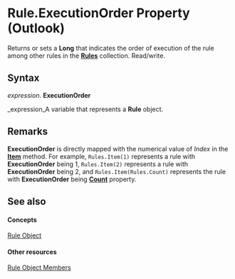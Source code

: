 
# Rule.ExecutionOrder Property (Outlook)

Returns or sets a  **Long** that indicates the order of execution of the rule among other rules in the **[Rules](dd41b4de-bf5f-5532-46c9-394a5d078bec.md)** collection. Read/write.


## Syntax

 _expression_. **ExecutionOrder**

 _expression_A variable that represents a  **Rule** object.


## Remarks

 **ExecutionOrder** is directly mapped with the numerical value of _Index_ in the **[Item](fe696181-9f61-0eb7-9634-5f7c007f1606.md)** method. For example, `Rules.Item(1)` represents a rule with **ExecutionOrder** being 1, `Rules.Item(2)` represents a rule with **ExecutionOrder** being 2, and `Rules.Item(Rules.Count)` represents the rule with **ExecutionOrder** being **[Count](b1753709-5693-9f2a-cd11-0e3c4e5e0982.md)** property.


## See also


#### Concepts


 [Rule Object](ea2ddbcc-fd65-a636-c6da-79950033f385.md)
#### Other resources


 [Rule Object Members](29a5f487-dbcc-7312-c8ba-a05199ce8513.md)
